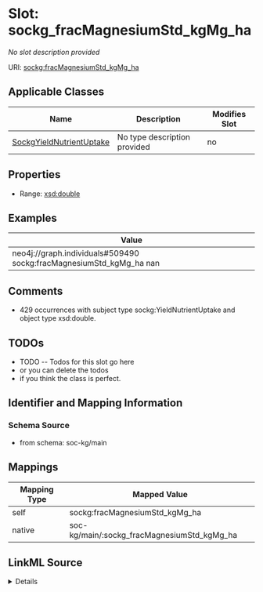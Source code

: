 

# Slot: sockg_fracMagnesiumStd_kgMg_ha


_No slot description provided_





URI: [sockg:fracMagnesiumStd_kgMg_ha](http://www.semanticweb.org/sockg/ontologies/2024/0/soil-carbon-ontology/fracMagnesiumStd_kgMg_ha)



<!-- no inheritance hierarchy -->





## Applicable Classes

| Name | Description | Modifies Slot |
| --- | --- | --- |
| [SockgYieldNutrientUptake](../classes/SockgYieldNutrientUptake.md) | No type description provided |  no  |







## Properties

* Range: [xsd:double](http://www.w3.org/2001/XMLSchema#double)






## Examples

| Value |
| --- |
| neo4j://graph.individuals#509490 sockg:fracMagnesiumStd_kgMg_ha nan |

## Comments

* 429 occurrences with subject type sockg:YieldNutrientUptake and object type xsd:double.

## TODOs

* TODO -- Todos for this slot go here
* or you can delete the todos
* if you think the class is perfect.

## Identifier and Mapping Information







### Schema Source


* from schema: soc-kg/main




## Mappings

| Mapping Type | Mapped Value |
| ---  | ---  |
| self | sockg:fracMagnesiumStd_kgMg_ha |
| native | soc-kg/main/:sockg_fracMagnesiumStd_kgMg_ha |




## LinkML Source

<details>
```yaml
name: sockg_fracMagnesiumStd_kgMg_ha
description: No slot description provided
todos:
- TODO -- Todos for this slot go here
- or you can delete the todos
- if you think the class is perfect.
comments:
- 429 occurrences with subject type sockg:YieldNutrientUptake and object type xsd:double.
examples:
- value: neo4j://graph.individuals#509490 sockg:fracMagnesiumStd_kgMg_ha nan
from_schema: soc-kg/main
rank: 1000
slot_uri: sockg:fracMagnesiumStd_kgMg_ha
alias: sockg_fracMagnesiumStd_kgMg_ha
domain_of:
- sockg_YieldNutrientUptake
range: double

```
</details>